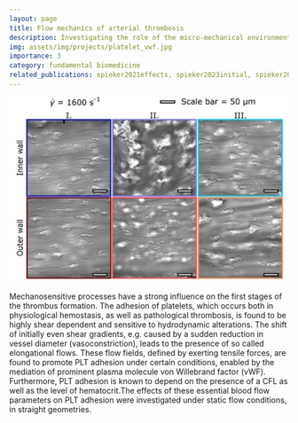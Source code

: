 ```yaml
---
layout: page
title: Flow mechanics of arterial thrombosis
description: Investigating the role of the micro-mechanical environment
img: assets/img/projects/platelet_vwf.jpg
importance: 3
category: fundamental biomedicine
related_publications: spieker2021effects, spieker2023initial, spieker2023simulating, kimmerlin2022loss
---
```



![Platelet adhesion mechanics in high shear rate flows.](/assets/img/projects/platelet_vwf.jpg)

Mechanosensitive processes have a strong influence on the first stages of the thrombus formation. The adhesion of platelets, which occurs both in physiological hemostasis, as well as pathological thrombosis, is found to be highly shear dependent and sensitive to hydrodynamic alterations. The shift of initially even shear gradients, e.g. caused by a sudden reduction in vessel diameter (vasoconstriction), leads to the presence of so called elongational flows. These flow fields, defined by exerting tensile forces, are found to promote PLT adhesion under certain conditions, enabled by the mediation of prominent plasma molecule von Willebrand factor (vWF). Furthermore, PLT adhesion is known to depend on the presence of a CFL as well as the level of hematocrit.The effects of these essential blood flow parameters on PLT adhesion were investigated under static flow conditions, in straight geometries.
